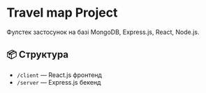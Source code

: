 # Travel map Project

Фулстек застосунок на базі MongoDB, Express.js, React, Node.js.

## 📦 Структура
- `/client` — React.js фронтенд
- `/server` — Express.js бекенд

